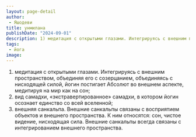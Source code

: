 ```yaml
---
layout: page-detail
author:
 - Яшодеви
title: унмилана
publishDate: "2024-09-01"
description: 1) медитация с открытыми глазами. Интегрируясь с внешним пространством, объединяя его с созерцанием, объединяясь с нисходящей силой, йогин постигает Абсолют во внешнем аспекте, медитируя на мир как на сон;
tags:
 - йога
image: 
---
```


1) медитация с открытыми глазами. Интегрируясь с внешним пространством, объединяя его с созерцанием, объединяясь с нисходящей силой, йогин постигает Абсолют во внешнем аспекте, медитируя на мир как на сон;
2) вид самадхи, «экстравертированное» самадхи, в котором йогин осознает единство со всей вселенной;
3) внешняя санкальпа. Внешние санкальпы связаны с восприятием объектов и внешнего пространства. К ним относятся: сон, чистое видение, нисходящая сила. Внешние санкальпы всегда связаны с интегрированием внешнего пространства.


